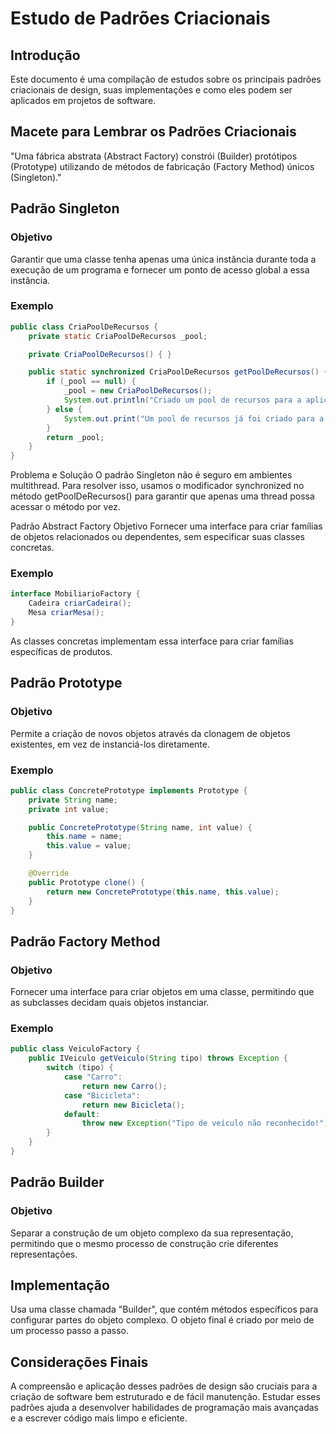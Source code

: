 # Estudo de Padrões Criacionais

## Introdução

Este documento é uma compilação de estudos sobre os principais padrões criacionais de design, suas implementações e como eles podem ser aplicados em projetos de software.

## Macete para Lembrar os Padrões Criacionais

"Uma fábrica abstrata (Abstract Factory) constrói (Builder) protótipos (Prototype) utilizando de métodos de fabricação (Factory Method) únicos (Singleton)."

## Padrão Singleton

### Objetivo
Garantir que uma classe tenha apenas uma única instância durante toda a execução de um programa e fornecer um ponto de acesso global a essa instância.

### Exemplo
```java
public class CriaPoolDeRecursos {
    private static CriaPoolDeRecursos _pool;

    private CriaPoolDeRecursos() { }

    public static synchronized CriaPoolDeRecursos getPoolDeRecursos() {
        if (_pool == null) {
            _pool = new CriaPoolDeRecursos();
            System.out.println("Criado um pool de recursos para a aplicação.");
        } else {
            System.out.print("Um pool de recursos já foi criado para a aplicação.");
        }
        return _pool;
    }
}
```
Problema e Solução
O padrão Singleton não é seguro em ambientes multithread. Para resolver isso, usamos o modificador synchronized no método getPoolDeRecursos() para garantir que apenas uma thread possa acessar o método por vez.

Padrão Abstract Factory
Objetivo
Fornecer uma interface para criar famílias de objetos relacionados ou dependentes, sem especificar suas classes concretas.

### Exemplo
```java
interface MobiliarioFactory {
    Cadeira criarCadeira();
    Mesa criarMesa();
}
```
As classes concretas implementam essa interface para criar famílias específicas de produtos.

## Padrão Prototype
### Objetivo
Permite a criação de novos objetos através da clonagem de objetos existentes, em vez de instanciá-los diretamente.

### Exemplo
```java
public class ConcretePrototype implements Prototype {
    private String name;
    private int value;

    public ConcretePrototype(String name, int value) {
        this.name = name;
        this.value = value;
    }

    @Override
    public Prototype clone() {
        return new ConcretePrototype(this.name, this.value);
    }
}

```
## Padrão Factory Method
### Objetivo
Fornecer uma interface para criar objetos em uma classe, permitindo que as subclasses decidam quais objetos instanciar.

### Exemplo
```java
public class VeiculoFactory {
    public IVeiculo getVeiculo(String tipo) throws Exception {
        switch (tipo) {
            case "Carro":
                return new Carro();
            case "Bicicleta":
                return new Bicicleta();
            default:
                throw new Exception("Tipo de veículo não reconhecido!");
        }
    }
}

```

## Padrão Builder
### Objetivo
Separar a construção de um objeto complexo da sua representação, permitindo que o mesmo processo de construção crie diferentes representações.

## Implementação
Usa uma classe chamada "Builder", que contém métodos específicos para configurar partes do objeto complexo. O objeto final é criado por meio de um processo passo a passo.

## Considerações Finais
A compreensão e aplicação desses padrões de design são cruciais para a criação de software bem estruturado e de fácil manutenção. Estudar esses padrões ajuda a desenvolver habilidades de programação mais avançadas e a escrever código mais limpo e eficiente.
